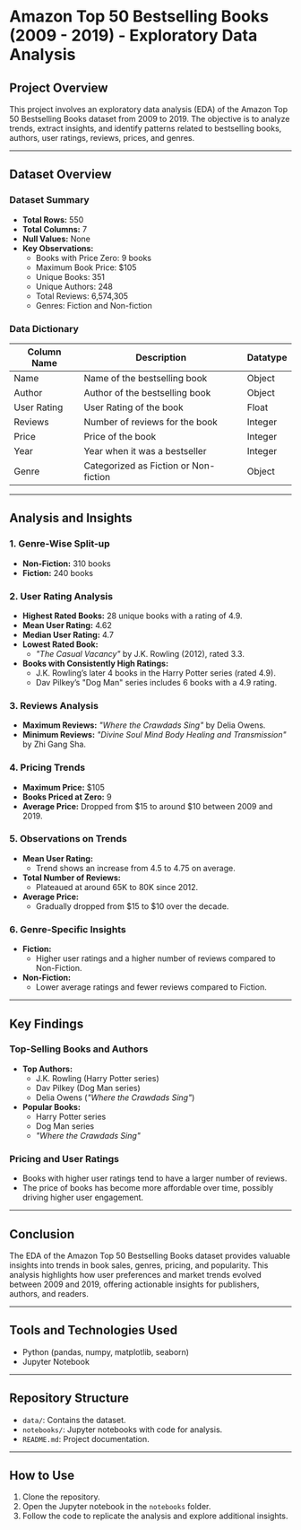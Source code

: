 # Amazon Top 50 Bestselling Books (2009 - 2019) - Exploratory Data Analysis

## Project Overview
This project involves an exploratory data analysis (EDA) of the Amazon Top 50 Bestselling Books dataset from 2009 to 2019. The objective is to analyze trends, extract insights, and identify patterns related to bestselling books, authors, user ratings, reviews, prices, and genres.

---

## Dataset Overview

### Dataset Summary
- **Total Rows:** 550
- **Total Columns:** 7
- **Null Values:** None
- **Key Observations:**
  - Books with Price Zero: 9 books
  - Maximum Book Price: $105
  - Unique Books: 351
  - Unique Authors: 248
  - Total Reviews: 6,574,305
  - Genres: Fiction and Non-fiction

### Data Dictionary
| Column Name   | Description                              | Datatype   |
|---------------|------------------------------------------|------------|
| Name          | Name of the bestselling book            | Object     |
| Author        | Author of the bestselling book          | Object     |
| User Rating   | User Rating of the book                 | Float      |
| Reviews       | Number of reviews for the book          | Integer    |
| Price         | Price of the book                       | Integer    |
| Year          | Year when it was a bestseller           | Integer    |
| Genre         | Categorized as Fiction or Non-fiction   | Object     |

---

## Analysis and Insights

### 1. Genre-Wise Split-up
- **Non-Fiction:** 310 books
- **Fiction:** 240 books

### 2. User Rating Analysis
- **Highest Rated Books:** 28 unique books with a rating of 4.9.
- **Mean User Rating:** 4.62
- **Median User Rating:** 4.7
- **Lowest Rated Book:**
  - *"The Casual Vacancy"* by J.K. Rowling (2012), rated 3.3.
- **Books with Consistently High Ratings:**
  - J.K. Rowling’s later 4 books in the Harry Potter series (rated 4.9).
  - Dav Pilkey’s "Dog Man" series includes 6 books with a 4.9 rating.

### 3. Reviews Analysis
- **Maximum Reviews:** *"Where the Crawdads Sing"* by Delia Owens.
- **Minimum Reviews:** *"Divine Soul Mind Body Healing and Transmission"* by Zhi Gang Sha.

### 4. Pricing Trends
- **Maximum Price:** $105
- **Books Priced at Zero:** 9
- **Average Price:** Dropped from $15 to around $10 between 2009 and 2019.

### 5. Observations on Trends
- **Mean User Rating:**
  - Trend shows an increase from 4.5 to 4.75 on average.
- **Total Number of Reviews:**
  - Plateaued at around 65K to 80K since 2012.
- **Average Price:**
  - Gradually dropped from $15 to $10 over the decade.

### 6. Genre-Specific Insights
- **Fiction:**
  - Higher user ratings and a higher number of reviews compared to Non-Fiction.
- **Non-Fiction:**
  - Lower average ratings and fewer reviews compared to Fiction.

---

## Key Findings

### Top-Selling Books and Authors
- **Top Authors:**
  - J.K. Rowling (Harry Potter series)
  - Dav Pilkey (Dog Man series)
  - Delia Owens (*"Where the Crawdads Sing"*)
- **Popular Books:**
  - Harry Potter series
  - Dog Man series
  - *"Where the Crawdads Sing"*

### Pricing and User Ratings
- Books with higher user ratings tend to have a larger number of reviews.
- The price of books has become more affordable over time, possibly driving higher user engagement.

---

## Conclusion
The EDA of the Amazon Top 50 Bestselling Books dataset provides valuable insights into trends in book sales, genres, pricing, and popularity. This analysis highlights how user preferences and market trends evolved between 2009 and 2019, offering actionable insights for publishers, authors, and readers.

---

## Tools and Technologies Used
- Python (pandas, numpy, matplotlib, seaborn)
- Jupyter Notebook

---

## Repository Structure
- `data/`: Contains the dataset.
- `notebooks/`: Jupyter notebooks with code for analysis.
- `README.md`: Project documentation.

---

## How to Use
1. Clone the repository.
2. Open the Jupyter notebook in the `notebooks` folder.
3. Follow the code to replicate the analysis and explore additional insights.


